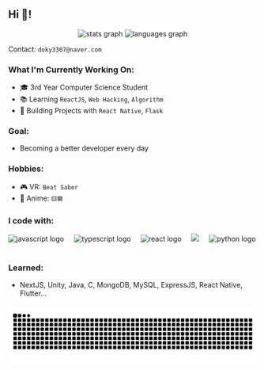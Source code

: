 <h2 align="left">Hi 👋!</h2>

<div align="center">
  <img src="https://github-readme-stats.vercel.app/api?username=ICE0208&hide_title=false&hide_rank=false&show_icons=true&include_all_commits=true&count_private=true&disable_animations=false&theme=dracula&locale=en&hide_border=false" height="150" alt="stats graph"  />
  <img src="https://github-readme-stats.vercel.app/api/top-langs?username=ICE0208&locale=en&hide_title=false&layout=compact&card_width=320&langs_count=5&theme=dracula&hide_border=false" height="150" alt="languages graph"  />
</div>

Contact: `doky3307@naver.com`

### What I'm Currently Working On:

- 🎓 3rd Year Computer Science Student
- 📚 Learning `ReactJS`, `Web Hacking`, `Algorithm`
- 🚀 Building Projects with `React Native`, `Flask`

### Goal:

- Becoming a better developer every day

### Hobbies:

- 🎮 VR: `Beat Saber`
- 🎥 Anime: `🟨🟦`

### I code with:

<div align="left">
  <img src="https://cdn.jsdelivr.net/gh/devicons/devicon/icons/javascript/javascript-original.svg" height="30" alt="javascript logo"  />
  <img width="12" />
  <img src="https://cdn.jsdelivr.net/gh/devicons/devicon/icons/typescript/typescript-original.svg" height="30" alt="typescript logo"  />
  <img width="12" />
  <img src="https://cdn.jsdelivr.net/gh/devicons/devicon/icons/react/react-original.svg" height="30" alt="react logo"  />
  <img width="12" />
  <img src="https://cdn.jsdelivr.net/gh/devicons/devicon@latest/icons/tailwindcss/tailwindcss-original.svg" height="30" />          
  <img width="12" />
  <img src="https://cdn.jsdelivr.net/gh/devicons/devicon/icons/python/python-original.svg" height="30" alt="python logo"  />
  <img width="12" />
</div>

### Learned:

- NextJS, Unity, Java, C, MongoDB, MySQL, ExpressJS, React Native, Flutter...

###

<picture>
  <source media="(prefers-color-scheme: dark)" srcset="https://github.com/ICE0208/ICE0208/blob/output/github-contribution-grid-snake-dark.svg" />
  <source media="(prefers-color-scheme: light)" srcset="https://github.com/ICE0208/ICE0208/blob/output/github-contribution-grid-snake.svg" />
  <img alt="github-snake" src="https://github.com/ICE0208/ICE0208/blob/output/github-contribution-grid-snake.svg" />
</picture>

